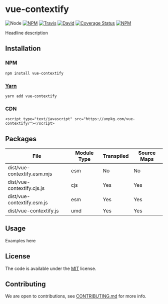 # vue-contextify

![Node](https://img.shields.io/node/v/vue-contextify.svg?style=flat-square)
[![NPM](https://img.shields.io/npm/v/vue-contextify.svg?style=flat-square)](https://www.npmjs.com/package/vue-contextify)
[![Travis](https://img.shields.io/travis/victornpb/vue-contextify/master.svg?style=flat-square)](https://travis-ci.org/victornpb/vue-fast-tooltip)
[![David](https://img.shields.io/david/victornpb/vue-fast-tooltip.svg?style=flat-square)](https://david-dm.org/victornpb/vue-fast-tooltip)
[![Coverage Status](https://img.shields.io/coveralls/victornpb/vue-fast-tooltip.svg?style=flat-square)](https://coveralls.io/github/victornpb/vue-fast-tooltip)
[![NPM](https://img.shields.io/npm/dt/vue-fast-tooltip.svg?style=flat-square)](https://www.npmjs.com/package/vue-fast-tooltip)

Headline description

## Installation

### NPM

    npm install vue-contextify
### [Yarn](https://github.com/yarnpkg/yarn)

    yarn add vue-contextify

### CDN

    <script type="text/javascript" src="https://unpkg.com/vue-contextify/"></script>

## Packages

<!-- Output table (auto generated do not modify) -->

| File                        | Module Type | Transpiled | Source Maps |
|-----------------------------|-------------|------------|-------------|
| dist/vue-contextify.esm.mjs | esm         | No         | No          |
| dist/vue-contextify.cjs.js  | cjs         | Yes        | Yes         |
| dist/vue-contextify.esm.js  | esm         | Yes        | Yes         |
| dist/vue-contextify.js      | umd         | Yes        | Yes         |

<!-- END -->


## Usage

Examples here

## License

The code is available under the [MIT](LICENSE) license.

## Contributing

We are open to contributions, see [CONTRIBUTING.md](CONTRIBUTING.md) for more info.
